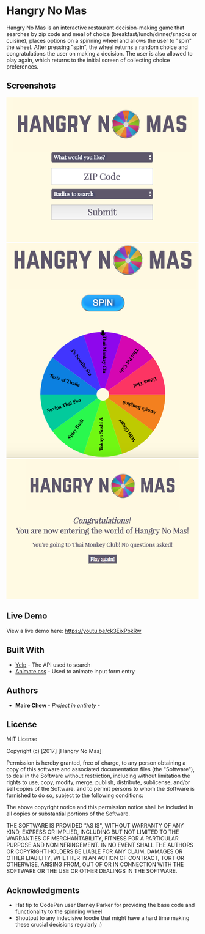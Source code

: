 # Hangry No Mas

Hangry No Mas is an interactive restaurant decision-making game that searches by zip code and meal of choice (breakfast/lunch/dinner/snacks or cuisine), places options on a spinning wheel and allows the user to "spin" the wheel. 
After pressing "spin", the wheel returns a random choice and congratulations the user on making a decision. 
The user is also allowed to play again, which returns to the initial screen of collecting choice preferences. 

## Screenshots
![HNM1](/HNM-screenshot1.png?raw=true "Home page & User Input")
![HNM2](/HNM-screenshot2.png?raw=true "Spinning Wheel")
![HNM3](/HNM-screenshot3.png?raw=true "Decision made")


## Live Demo

View a live demo here: https://youtu.be/ck3EixPbkRw

## Built With

* [Yelp](https://www.yelp.com/developers/documentation/v2/overview) - The API used to search
* [Animate.css](https://daneden.github.io/animate.css/) - Used to animate input form entry


## Authors

* **Maire Chew** - *Project in entirety* - 

## License

MIT License

Copyright (c) [2017] [Hangry No Mas]

Permission is hereby granted, free of charge, to any person obtaining a copy
of this software and associated documentation files (the "Software"), to deal
in the Software without restriction, including without limitation the rights
to use, copy, modify, merge, publish, distribute, sublicense, and/or sell
copies of the Software, and to permit persons to whom the Software is
furnished to do so, subject to the following conditions:

The above copyright notice and this permission notice shall be included in all
copies or substantial portions of the Software.

THE SOFTWARE IS PROVIDED "AS IS", WITHOUT WARRANTY OF ANY KIND, EXPRESS OR
IMPLIED, INCLUDING BUT NOT LIMITED TO THE WARRANTIES OF MERCHANTABILITY,
FITNESS FOR A PARTICULAR PURPOSE AND NONINFRINGEMENT. IN NO EVENT SHALL THE
AUTHORS OR COPYRIGHT HOLDERS BE LIABLE FOR ANY CLAIM, DAMAGES OR OTHER
LIABILITY, WHETHER IN AN ACTION OF CONTRACT, TORT OR OTHERWISE, ARISING FROM,
OUT OF OR IN CONNECTION WITH THE SOFTWARE OR THE USE OR OTHER DEALINGS IN THE
SOFTWARE.

## Acknowledgments

* Hat tip to CodePen user Barney Parker for providing the base code and functionality to the spinning wheel
* Shoutout to any indecisive foodie that might have a hard time making these crucial decisions regularly :)

